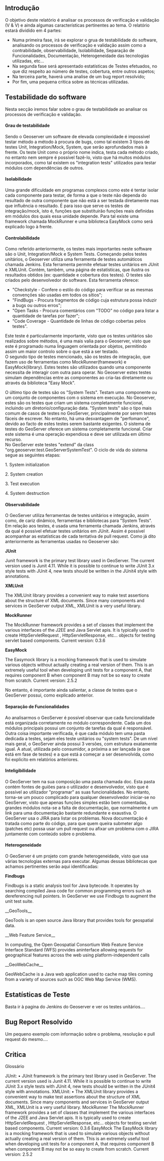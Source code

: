 ## Introdução

O objetivo deste relatório é analisar os processos de verificação e validação (V & V) e ainda algumas características pertinentes ao tema. 
O relatório estará dividido em 4 partes: 
* Numa primeira fase, irá se explorar o grua de testabilidade do software, analisando os processos de verificação e validação assim como a contrabilidade, observabilidade, Isolabilidade, Separação de Funcionalidades, Documentação, Heterogeneidade das tecnologias utilizadas, etc... 
* Na segunda fase será apresentado estatísticas de Testes efetuados, no que diz respeito ao número de testes, cobertura, entre outros aspetos; 
*  Na terceira parte, haverá uma analise de um bug report resolvido; 
*  Por fim, uma pequena critica sobre as técnicas utilizadas.

## Testabilidade do software

Nesta secção iremos falar sobre o grau de testabilidade ao analisar os processos de verificação e validação.

#### Grau de testabilidade

Sendo o Geoserver um software de elevada complexidade é impossível testar método a método à procura de bugs, como tal existem 3 tipos de testes Unit, Integration/Mock, System, que serão aprofundados mais à frente. Os teste Unit como o próprio nome indica, testa cada método criado, no entanto nem sempre é possível fazê-lo, visto que há muitos módulos incorporados, como tal existem os "integration tests" utilizados para testar módulos com dependências de outros.  

#### Isolabilidade 
Uma grande dificuldade em programas complexos como este é tentar isolar cada componente para testar, de forma a que o teste não dependa do resultado de outra componente que não está a ser testada diretamente mas que influência o resultado. É para isso que serve os testes de integração/mock, isto é, funções que substituirão funções reais definidas em módulos dos quais essa unidade depende. Para tal existe uma framework chamada MockRunner e uma biblioteca EasyMock como será explicado logo à frente.

#### Controlabilidade
Como referido anteriormente, os testes mais importantes neste software são o Unit, Integration/Mock e System Tests. 
Começando pelos testes unitários, o Geoserver utiliza uma ferramenta de testes automáticos chamada Jenkins. Esta ferramenta permite efetuar testes unitários em JUnit e  XMLUnit. Contém, também, uma página de estatísticas, que ilustra os resultados obtidos (ex: quantidade e cobertura dos testes). O testes são criados pelo desenvolvedor do software. Esta ferramenta oferece: 
*  "Checkstyle - Confere o estilo do código para verificar se as mesmas convenções são usadas em todos os sítios"; 
*  "FindBugs - Procura fragmentos de código cuja estrutura possa induzir a bugs ou outros erros"; 
*  "Open Tasks - Procura comentários com "TODO" no código para listar a quantidade de tarefas por fazer"; 
*  "Code Coverage - Quantidade de linhas de código cobertas pelos testes". 

Este teste é particularmente importante, visto que os testes unitários são realizados sobre métodos, é uma mais valia para o Geoserver, visto que este é programado numa linguagem orientada por objetos,  permitindo assim um maior controlo sobre o que está a ser testado.  
O segundo tipo de testes mencionado, são os testes de integração, que fazem uso de ferramentas como MockRunner(framework) e EasyMock(library). Estes testes são utilizados quando uma componente necessita de interagir com outra para operar. No Geoserver estes testes  simulam dependências entre as componentes ao cria-las diretamente ou através da biblioteca "Easy Mock". 

O último tipo de testes são os "System Tests". Testam uma componente ou um conjunto de componentes com o sistema em execução. No Geoserver, estes são os testes que criam um sistema completamente funcional, incluindo um diretorio/configuração data. 
"System tests" são o tipo mais comum de casos de testes no GeoServer, principalmente por serem testes fáceis de escrever. No entanto, há uma desvantagem de "perfomance", devido ao facto de estes testes serem bastante exigentes. O sistema de testes do  GeoServer  oferece um sistema completamente funcional. Criar este sistema é uma operação expendiosa e deve ser utilizada em último recurso.  
No GeoServer este testes "extend" da class "org.geoserver.test.GeoServerSystemTest". O ciclo de vida do sistema segue as seguintes etapas: 
<p>1. System initialization </p>
<p>2. System creation </p>
<p>3. Test execution </p>
<p>4. System destruction </p>

#### Observabilidade
O GeoServer utiliza ferramentas de testes unitários e integração, assim como, de cariz dinâmico, ferramentas e bibliotecas para "System Tests". 
Em relação aos testes, é usada uma ferramenta chamada Jenkins, através da qual é possível efetuar testes unitários em JUnit. Assim é possível acompanhar as estatísticas de cada tentativa de pull  request. 
Como já dito anteriormente as ferramentas usadas no Geoserver são: 

__JUnit__ 
<p> Junit framework is the primary test library used in GeoServer. The current version used is Junit 4.11. While it is possible to continue to write JUnit 3.x style tests with JUnit 4, new tests should be written in the JUnit4 style with annotations. </p>  

__XMLUnit__
<p> The XMLUnit library provides a convenient way to make test assertions about the structure of XML documents. Since many components and services in GeoServer output XML, XMLUnit is a very useful library. </p>  

__MockRunner__ 
<p> The MockRunner framework provides a set of classes that implement the various interfaces of the J2EE and Java Servlet apis. It is typically used to create HttpServletRequest , HttpServletResponse, etc... objects for testing servlet based components. Current version: 0.3.6 </p>  

__EasyMock__ 
<p> The Easymock library is a mocking framework that is used to simulate various objects without actually creating a real version of them. This is an extremely useful tool when developing unit tests for a component A, that requires component B when component B may not be so easy to create from scratch. 
Current version: 2.5.2 </p> 

No entanto, é importante ainda salientar, a classe de testes que o GeoServer possui, como explicado anterior.


#### Separação de Funcionalidades 
Ao analisarmos o GeoServer é possível observar que cada funcionalidade está organizada corretamente no módulo correspondente. Cada um dos módulos principais possui um conjunto de tarefas da qual é responsável. Outra coisa importante verificada, é que cada módulo tem uma pasta dedicada a testes, sejam eles teste unitários ou "system tests". 
De um nível mais geral, o GeoServer ainda possui 3 versões, com estrutura exatamente igual. A atual, utilizada pelo consumidor, a próxima a ser lançada (e que está em fase de testes) e a que está a começar a ser desenvolvida, como foi explicito em relatórios anteriores.

#### Inteligibilidade
O GeoServer tem na sua composição uma pasta chamada doc. Esta pasta contém fontes de guiões para o utilizador e desenvolvedor, visto que é possível ao utilizador "programar" as suas funcionalidades. No entanto, torna-se um pouco complicado para qualquer desenvolvedor iniciar-se no GeoServer, visto que apenas funções simples estão bem comentadas, grandes módulos nota-se a falta de documentação, que normalmente é um link para uma documentação bastante redundante e exaustiva. O GeoServer usa o JIRA para listar os problemas. Nova documentação é tratada como parte do código, para que quem queira submeter algo (patches etc) possa usar um pull request ou afixar um problema com o JIRA juntamente com conteúdo sobre o problema. 



#### Heterogeneidade  

O GeoServer é um projeto com grande heterogeneidade, visto que usa várias tecnologias externas para executar. Algumas dessas bibliotecas que achamos pertinentes serão aqui identificadas:  
 
__Findbugs__  
<p> Findbugs is a static analysis tool for Java bytecode. It operates by searching compiled Java code for common programming errors such as dereferencing null pointers. In GeoServer we use Findbugs to augment the unit test suite. </p>
__GeoTools__   
<p>GeoTools is an open source Java library that provides tools for geospatial data. </p>
__Web Feature Service__ 
<p>In computing, the Open Geospatial Consortium Web Feature Service Interface Standard (WFS) provides aninterface allowing requests for geographical features across the web using platform-independent calls </p>
__GeoWebCache__ 
<p>GeoWebCache is a Java web application used to cache map tiles coming from a variety of sources such as OGC Web Map Service (WMS).</p> 


## Estatísticas de Teste

Basta ir à pagina do Jenkins do Geoserver e ver os  testes unitários....

## Bug Report Resolvido

Um pequeno exemplo com informação sobre o problema, resolução e pull request do mesmo....


## Critica




















































Glossário


JUnit:
•	 JUnit framework is the primary test library used in GeoServer. The current version used is Junit 4.11. While it is possible to continue to write JUnit 3.x style tests with JUnit 4, new tests should be written in the JUnit4 style with annotations.
XMLUnit:
•	The XMLUnit library provides a convenient way to make test assertions about the structure of XML documents. Since many components and services in GeoServer output XML, XMLUnit is a very useful library.
MockRunner
The MockRunner framework provides a set of classes that implement the various interfaces of the J2EE and Java Servlet apis. It is typically used to create HttpServletRequest , HttpServletResponse, etc... objects for testing servlet based components.
Current version: 0.3.6
EasyMock
The EasyMock library is a mocking framework that is used to simulate various objects without actually creating a real version of them. This is an extremely useful tool when developing unit tests for a component A, that requires component B when component B may not be so easy to create from scratch.
Current version: 2.5.2
